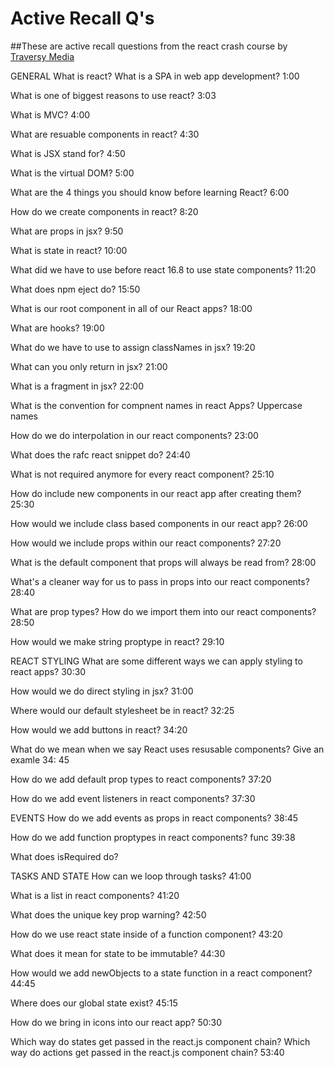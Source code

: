 # Active Recall Q's

##These are active recall questions from the react crash course by [Traversy Media](https://www.youtube.com/watch?v=w7ejDZ)

GENERAL 
What is react?
What is a SPA in web app development?
1:00

What is one of biggest reasons to use react?
3:03

What is MVC?
4:00

What are resuable components in react?
4:30

What is JSX stand for?
4:50

What is the virtual DOM?
5:00

What are the 4 things you should know before learning React?
6:00

How do we create components in react?
8:20

What are props in jsx?
9:50

What is state in react?
10:00

What did we have to use before react 16.8 to use state components?
11:20

What does npm eject do?
15:50

What is our root component in all of our React apps?
18:00

What are hooks?
19:00

What do we have to use to assign classNames in jsx?
19:20

What can you only return in jsx?
21:00

What is a fragment in jsx?
22:00

What is the convention for compnent names in react Apps?
Uppercase names

How do we do interpolation in our react components?
23:00

What does the rafc react snippet do?
24:40

What is not required anymore for every react component?
25:10

How do include new components in our react app after creating them?
25:30


How would we include class based components in our react app?
26:00

How would we include props within our react components?
27:20

What is the default component that props will always be read from?
28:00

What's a cleaner way for us to pass in props into our react components?
28:40

What are prop types? How do we import them into our react components?
28:50

How would we make string proptype in react?
29:10



REACT STYLING 
What are some different ways we can apply styling to react apps?
30:30

How would we do direct styling in jsx?
31:00

Where would our default stylesheet be in react?
32:25

How would we add buttons in react?
34:20

What do we mean when we say React uses resusable components? Give an examle
34: 45

How do we add default prop types to react components?
37:20

How do we add event listeners in react components?
37:30


EVENTS
How do we add events as props in react components?
38:45

How do we add function proptypes in react components? func
39:38

What does isRequired do?


TASKS AND STATE
How can we loop through tasks?
41:00

What is a list in react components?
41:20

What does the unique key prop warning?
42:50

How do we use react state inside of a function component?
43:20

What does it mean for state to be immutable?
44:30

How would we add newObjects to a state function in a react component?
44:45

Where does our global state exist?
45:15

How do we bring in icons into our react app?
50:30

Which way do states get passed in the react.js component chain?
Which way do actions get passed in the react.js component chain? 53:40

